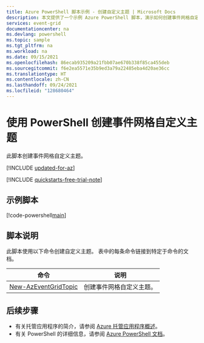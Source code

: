 ```yaml
---
title: Azure PowerShell 脚本示例 - 创建自定义主题 | Microsoft Docs
description: 本文提供了一个示例 Azure PowerShell 脚本，演示如何创建事件网格自定义主题。
services: event-grid
documentationcenter: na
ms.devlang: powershell
ms.topic: sample
ms.tgt_pltfrm: na
ms.workload: na
ms.date: 09/15/2021
ms.openlocfilehash: 86ecab935209a21fbb07ae670b338f85ca455deb
ms.sourcegitcommit: f6e2ea5571e35b9ed3a79a22485eba4d20ae36cc
ms.translationtype: HT
ms.contentlocale: zh-CN
ms.lasthandoff: 09/24/2021
ms.locfileid: "128680464"
---
```

# <a name="create-event-grid-custom-topic-with-powershell"></a>使用 PowerShell 创建事件网格自定义主题

此脚本创建事件网格自定义主题。

[!INCLUDE [updated-for-az](../../../includes/updated-for-az.md)]

[!INCLUDE [quickstarts-free-trial-note](../../../includes/quickstarts-free-trial-note.md)]

## <a name="sample-script"></a>示例脚本

[!code-powershell[main](../../../powershell_scripts/event-grid/create-custom-topic/create-custom-topic.ps1 "Create custom topic")]

## <a name="script-explanation"></a>脚本说明

此脚本使用以下命令创建自定义主题。 表中的每条命令链接到特定于命令的文档。

| 命令 | 说明 |
|---|---|
| [New-AzEventGridTopic](/powershell/module/az.eventgrid/new-azeventgridtopic) | 创建事件网格自定义主题。 |

## <a name="next-steps"></a>后续步骤

* 有关托管应用程序的简介，请参阅 [Azure 托管应用程序概述](../overview.md)。
* 有关 PowerShell 的详细信息，请参阅 [Azure PowerShell 文档](/powershell/azure/get-started-azureps)。
